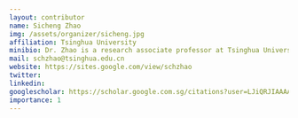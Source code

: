 ```yaml
---
layout: contributor
name: Sicheng Zhao
img: /assets/organizer/sicheng.jpg
affiliation: Tsinghua University
minibio: Dr. Zhao is a research associate professor at Tsinghua University. His research interests include affective computing, multimedia, and domain adaptation. He worked as a postdoc research scientist at Columbia University from 2020 to 2022, as a postdoc research fellow at University of California Berkeley from 2017 to 2020, and as a postdoc at Tsinghua University from 2016 to 2017. He is also the Area Chair of NeurIPS 2024, ECCV 2024, IJCAI 2023-2024, AAAI 2021-2022.
mail: schzhao@tsinghua.edu.cn
website: https://sites.google.com/view/schzhao
twitter: 
linkedin: 
googlescholar: https://scholar.google.com.sg/citations?user=LJiQRJIAAAAJ
importance: 1
---
```


